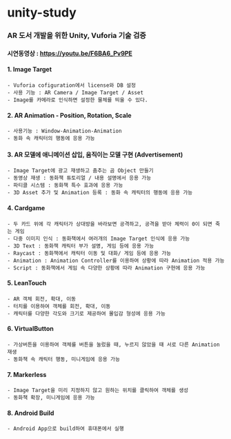 # unity-study

### AR 도서 개발을 위한 Unity, Vuforia 기술 검증

#### 시연동영상 : https://youtu.be/F6BA6_Pv9PE

#### 1. Image Target
    - Vuforia cofiguration에서 license와 DB 설정
    - 사용 기능 : AR Camera / Image Target / Asset
    - Image를 카메라로 인식하면 설정한 물체를 띄울 수 있다.

#### 2. AR Animation - Position, Rotation, Scale
    - 사용기능 : Window-Animation-Animation
    - 동화 속 캐릭터의 행동에 응용 가능

#### 3. AR 모델에 애니메이션 삽입, 움직이는 모델 구현 (Advertisement)
    - Image Target에 광고 재생하고 춤추는 곰 Object 만들기
    - 동영상 재생 : 동화책 튜토리얼 / 내용 설명에서 응용 가능 
    - 파티클 시스템 : 동화책 특수 효과에 응용 가능
    - 3D Asset 추가 및 Animation 등록 : 동화 속 캐릭터의 행동에 응용 가능

#### 4. Cardgame
    - 두 카드 위에 각 캐릭터가 상대방을 바라보면 공격하고, 공격을 받아 체력이 0이 되면 죽는 게임
    - 다중 이미지 인식 : 동화책에서 여러개의 Image Target 인식에 응용 가능
    - 3D Text : 동화책 캐릭터 부가 설명, 게임 등에 응용 가능
    - Raycast : 동화책에서 캐릭터 이동 및 대화/ 게임 등에 응용 가능
    - Animation : Animation Controller를 이용하여 상황에 따라 Animation 적용 가능
    - Script : 동화책에서 게임 속 다양한 상황에 따라 Animation 구현에 응용 가능

#### 5. LeanTouch
    - AR 객체 회전, 확대, 이동
    - 터치를 이용하여 객체를 회전, 확대, 이동
    - 캐릭터를 다양한 각도와 크기로 제공하여 몰입감 형성에 응용 가능

#### 6. VirtualButton
    - 가상버튼을 이용하여 객체를 버튼을 눌렀을 때, 누르지 않았을 때 서로 다른 Animation 재생
    - 동화책 속 캐릭터 행동, 미니게임에 응용 가능

#### 7. Markerless
    - Image Target을 미리 지정하지 않고 원하는 위치를 클릭하여 객체를 생성
    - 동화책 확장, 미니게임에 응용 가능

#### 8. Android Build
    - Android App으로 build하여 휴대폰에서 실행
